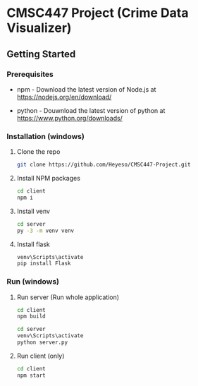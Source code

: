 # CMSC447 Project (Crime Data Visualizer)

<!-- GETTING STARTED -->
## Getting Started

### Prerequisites

* npm - Download the latest version of Node.js at https://nodejs.org/en/download/

 * python - Douwnload the latest version of python at https://www.python.org/downloads/

### Installation (windows)

1. Clone the repo
   ```sh
   git clone https://github.com/Heyeso/CMSC447-Project.git
   ```
2. Install NPM packages
   ```sh
   cd client
   npm i
   ```
3. Install venv
    ```sh
    cd server
    py -3 -m venv venv
    ```
4. Install flask
    ```sh
    venv\Scripts\activate
    pip install Flask
    ```
### Run (windows)

1. Run server (Run whole application)
   ```sh
   cd client
   npm build
   ```
   ```sh
   cd server
   venv\Scripts\activate
   python server.py
   ```
2. Run client (only)
   ```sh
   cd client
   npm start
   ```
